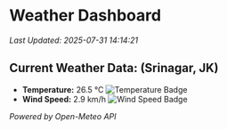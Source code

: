 
# Weather Dashboard

_Last Updated: 2025-07-31 14:14:21_

## Current Weather Data: (Srinagar, JK)
- **Temperature:** 26.5 °C ![Temperature Badge](https://img.shields.io/badge/Temperature-Medium%20Temp-green)
- **Wind Speed:** 2.9 km/h ![Wind Speed Badge](https://img.shields.io/badge/Wind%20Speed-Light%20Wind-blue)

*Powered by Open-Meteo API*
